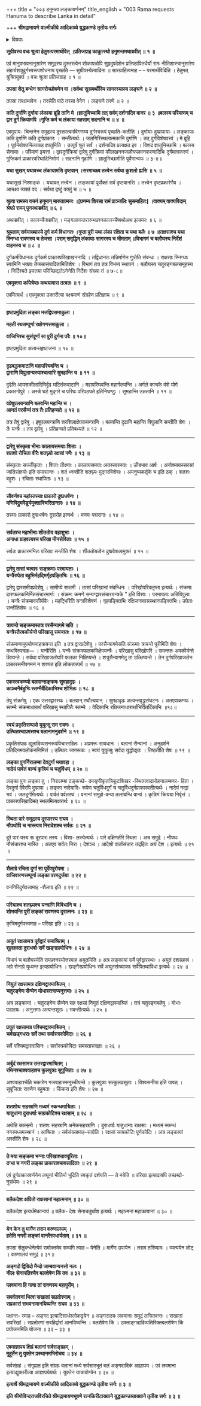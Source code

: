 +++
title = "००३ हनुमता लङ्कावर्णनम्"
title_english = "003 Rama requests Hanuma to describe Lanka in detail"

+++
**श्रीमद्रामायणे** **वाल्मीकीये** **आदिकाव्ये युद्धकाण्डे** **तृतीयः सर्गः**


<details><summary>विषयाः</summary>

श्रीरामेणहनुमन्तंप्रति स्वस्यसेतुबन्धाद्यन्यतमोपायेनवानराणांसागरतारणसामर्थ्योक्ति -पूर्वकं लङ्कायादुर्गादिभिः परिरक्षणप्रकारप्रश्नः ॥ १॥ हनुमता तंप्रति विस्तरेणतत्प्रकारनिवेदनेन सहस्वकृतसंक्रमादि विध्वंसन निवेदनपूर्वकं स्वस्याङ्गदादिकतिपय वीरसाहित्येन बाहुप्लवनेनैव लङ्कागमनपूर्वकं सर्वराक्षसविध्वंसनशक्तिनिवेदनेन तदर्थमाज्ञाप्रार्थनम् ॥ २ ॥

</details>


**सुग्रीवस्य वचः श्रुत्वा हेतुमत्परमार्थवित् ।प्रतिजग्राह काकुत्स्थो हनुमन्तमथाब्रवीत् ॥** **१** **॥**

एवं मानुषभावनानुसारेण समुद्रस्य दुस्तरत्वेन शोकापन्नोपि सुहृदुपदेशेन प्रतिष्ठापितधैर्यो रामः नीतिशास्त्रानुसारेण संहार्यशत्रुदुर्गस्वरूपशोधनाय पृच्छति — सुग्रीवस्येत्यादिना ॥ सारग्राहित्वमाह – – परमार्थविदिति । हेतुमत् युक्तियुक्तं । वचः श्रुत्वा प्रतिजग्राह ॥ १ ॥

**तपसा सेतु बन्धेन सागरोच्छोषणेन वा ।सर्वथा सुसमर्थोस्मि सागरस्यास्य लङ्घने ॥** **२** **॥**

तपसा तपःप्रभावेन । तरसेति पाठे तरसा वेगेन । लङ्घने तरणे ॥ २ ॥

**कति दुर्गाणि दुर्गाया लंकाया** **ब्रूहि तानि** **मे ।ज्ञातुमिच्चामि तत् सर्वम् दर्शनादिव वानर ॥** **३** **॥बलस्य परिमाणम् च द्वार दुर्ग क्रियामपि ।गुप्ति कर्म च लंकाया रक्षसाम् सदनानि च ॥** **४** **॥**

एवमुपाय- चिन्तनेन समुद्रस्य दुस्तरत्वमविगणय्य दुर्गस्वरूपं पृच्छति-कतीति । दुर्गायाः दुष्प्रापायाः । लङ्कायाः कति दुर्गाणि कति दुर्गप्राकारः । सन्तीत्यर्थः । जलगिरिस्थलात्मकानि दुर्गाणि । तत् दुर्गविशेषवत्त्वं । मे ब्रूहि । पूर्वमेवोक्तमित्यत्राह ज्ञातुमिति । तत्पूर्वं श्रुतं सर्वं । दर्शनादिव प्रत्यक्षत इव । विशदं ज्ञातुमिच्छामि । बलस्य सेनायाः । परिमाणं इयत्तां । द्वारदुर्गक्रियां द्वारेषु दुर्गक्रियां कीलखननजलौघप्लवनकरणादिभिः दुर्गमत्वकरणं । गुप्तिकर्म प्राकारपरिघादिनिर्माणं । सदनानि गृहाणि । ज्ञातुमिच्छामीति पूर्वेणान्वयः ॥ ३-४॥

**यथा सुखम् यथावच्च** **लंकायामसि दृष्टवान् ।सरमाचक्ष्व तत्त्वेन सर्वथा कुशलो** **ह्यसि ॥** **५** **॥**

यथासुखं निश्शङ्कं । यथावत् तत्त्वेन । लङ्कायां पूर्वोक्तं सर्वं दृष्टवानसि । तत्त्वेन दृष्टप्रकारेणैव । आचक्ष्व व्यक्तं वद । सर्वथा द्रष्टुं वक्तुं च ॥ ५ ॥

**श्रुत्वा रामस्य वचनं** **हनूमान् मारुतात्मजः ।\[प्रणम्य शिरसा रामं प्राञ्जलिः सुसमाहितः\] ।वाक्यम् वाक्यविदाम् श्रेष्ठो रामम् पुनरथाब्रवीत् ॥** **६** **॥**

अथाब्रवीत् । कार्त्स्न्येनाब्रवीत् । मङ्गलानन्तरारम्भप्रश्नकार्त्स्न्येष्वथोअथ इत्यमरः ॥ ६ ॥

**श्रूयताम् सर्वमाख्यास्ये दुर्ग कर्म विधानतः ।गुप्ता पुरी यथा लंका रक्षिता च यथा बलैः ॥** **७** **॥राक्षसाश्च यथा स्निग्धा रावणस्य च तेजसा ।पराम् समृद्धिम् लंकायाः सागरस्य च भीमताम् ॥विभागमं** **च बलौघस्य निर्देशं** **वाहनस्य च ॥** **८** **॥**

दुर्गकर्मविधानतः दुर्गकर्म प्राकारपरिखाखननादि । तद्विधानतः तन्निर्माणेन गुप्तेति संबन्धः । राक्षसाः स्निग्धाः स्वामिनि भक्ताः तेजसासंपादितामितिशेषः । विभागं तत्र तत्र विभव्य स्थापनं । बलौघस्य चतुरङ्गबलसमूहस्य । निर्दिश्यते इयत्तया परिच्छिद्यतेऽनेनेति निर्देशः संख्या तं ॥ ७-८॥

**एवमुक्त्वा कपिश्रेष्ठः कथयामास तत्वतः** **॥** **९** **॥**

एवमित्यर्धं ॥ एवमुक्त्वा उक्तरीत्या वक्ष्यमाणं संग्रहेण प्रतिज्ञाय ॥ ९ ॥

****

**हृष्टप्रमुदिता लङ्का मत्तद्विपसमाकुला** **।**

**महती रथसम्पूर्णा रक्षोगणसमाकुला** **।**

**वाजिभिश्च सुसंपूर्णा सा पुरी दुर्गमा परैः ॥** **१०॥**

हृष्टप्रमुदिता अत्यन्तहृष्टजना ॥ १० ॥

****

**दृढबद्धकवाटानि महापरिघवन्ति च** **।  
द्वाराणि विपुलान्यस्याश्चत्वारि सुमहान्ति च** **॥** **११** **॥**

दृढेति आयसकीलादिमिर्दृढ घटितंकवाटानि । महापरिघवन्ति महार्गलवन्ति । अर्गले काचके वंशे योगे प्रकारगोपुरे । अस्त्रे घटे मुद्गरे च परिघः परिपठ्यते इतिनिघण्टुः । सुमहान्ति उन्नतानि ॥ ११ ॥

**वप्रेषूपलयन्त्राणि बलवन्ति महान्ति च** **।  
आगतं परसैन्यं तत्र** **तैः** **प्रतिहन्यते** **॥** **१२** **॥**

तत्र तेषु द्वारेषु । इषूपलयन्त्राणि शरशिलाक्षेपकयन्त्राणि । बलवन्ति दृढानि महान्ति विपुलानि सन्तीति शेषः । तैः यन्त्रैः । तत्र द्वारेषु । प्रतिहन्यते प्रतिबध्यते ॥ १२ ॥

****

**द्वारेषु संस्कृता भीमाः कालायसमयाः शिताः** **।  
शतशो रोचिता वीरैः शतघ्न्यो रक्षसां गणैः** **॥** **१३** **॥**

संस्कृताः सज्जीकृताः । शिताः तीक्ष्णाः । कालायसमयाः अयस्सारमयाः । ङीबभाव आर्षः । अनोश्मायस्सरसां जातिसंज्ञयोः इति समासान्तः । शतं ध्नन्तीति शतघ्न्यः मुद्गरविशेषाः । अमनुष्यकर्तृके च इति ठक् । शतशः बहुशः । रचिताः स्थापिताः ॥ १३ ॥

****

**सौवर्णश्च महांस्तस्याः प्राकारो दुष्प्रधर्षणः** **।  
मणिविद्रुमवैडूर्यमुक्ताविचरितान्तरः** **॥** **१४** **॥**

तस्याः प्राकारो दुष्प्रधर्षणः दुरारोह इत्यर्थः । मणयः पद्मरागाः ॥ १४ ॥

****

**सर्वतश्च महाभीमाः शीततोय** **वहाशुभाः** **।  
अगाधा ग्राहवत्यश्च परिखा मीनसेविताः** **॥** **१५** **॥**

सर्वतः प्राकारमभितः परिखाः सन्तीति शेषः । शीततोयत्वेन दुष्प्रवेशत्वमुक्तं ॥ १५ ॥

****

**द्वारेषु तासां चत्वारः सङ्क्रमाः परमायताः** **।  
यन्त्रैरुपेता बहुभिर्महद्भिर्गृहपङ्तिभिः** **॥** **१६** **॥**

द्वारेषु द्वारसमीपप्रदेशेषु । सामीप्ये सप्तमी । तासां परिखानां संबन्धिनः । परिखोपरिक्लृप्ता इत्यर्थः । संक्रमाः दारुफलकनिर्मितसंचारमार्गाः । संक्रमः क्रमणे सम्यग्द्वारसंचारयन्त्रके ” इति विश्वः । परमायताः अतिविपुलाः । यन्त्रैः संक्रमावकीर्यकैः । महद्भिरिति यन्त्रविशेषणं । गृहपङ्क्तिभिः रक्षिजनावासस्थानपङ्क्तिभिः। उपेताः सन्तीतिशेषः ॥ १६ ॥

****

**त्रायन्ते सङ्क्रमास्तत्र परसैन्यागमे सति** **।  
यन्त्रैस्तैरवकीर्यन्ते परिखासु समन्ततः** **॥** **१७** **॥**

संक्रमाणामुपयोगमाहत्रायन्त इति ॥ तत्र द्वारप्रदेशेषु । परसैन्यागमेसति संक्रमाः त्रायन्ते पुरीमिति शेषः । कथमित्यत्राह— । यन्त्रैरिति । यन्त्रैः संक्रमफलकविक्षेपयन्त्रैः । परिखासु परिखोपरि । समन्ततः अवकीर्यन्ते क्षिप्यन्ते । सर्वथा परिखाजलोपरि फलका निक्षिप्यन्ते । शत्रुसैन्यागमेतु ता उत्क्षिप्यन्ते । तेन दुर्गपरिखाजलेन प्राकारसमीपगमनं न शक्यत इति लोकतात्पर्यं ॥ १७ ॥

****

**एकस्त्वकम्प्यो बलवान्सङ्क्रमः सुमहादृढः** **।  
काञ्चनैर्बहुभिः स्तम्भैर्वेदिकाभिश्च शोभितः** **॥** **१८** **॥**

तेषु संक्रमेषु । एकः उत्तरद्वारस्थः । बलवान् स्थौल्यवान् । सुमहादृढः अत्यन्तवृद्धसंघटनः । अतएवाकम्प्यः । स्तम्भैः संक्रमाधारार्थं परिखासु स्थापितैः स्तम्भैः । वेदिकाभिः रक्षिजनाधारार्थाभिर्वितर्दिकाभिः ॥१८॥

****

**स्वयं प्रकृतिसम्पन्नो युयुत्सू राम रावणः** **।  
उत्थितश्चाप्रमत्तश्च बलानामनुदर्शने** **॥** **१९** **॥**

प्रकृतिसंपन्नः द्यूतादिव्यसनरूपविचाररहितः । अप्रमत्तः सावधानः । बलानां सैन्यानां । अनुदर्शने प्रतिदिनमवलोकननिमित्तं । उत्थितः जागरूकः । स्वयं युयुत्सुः सर्वदा युद्धोद्यतः । तिष्ठतीति शेषः ॥ १९ ॥

**लङ्का पुनर्निरालम्बा देवदुर्गा भयावहा** **।  
नादेयं पार्वतं** **वान्यं कृत्रिमं च चतुर्विधम्** **॥** **२०** **॥**

लङ्का पुनः लङ्का तु । निरालम्बा टङ्कच्छे- दमसृणीकृतत्रिकूटशिखर -स्थितत्वादारोहणालम्बनर- हिता । देवदुर्गा देवैरपि दुष्प्रापा । लङ्का नादेयादि- रूपेण चतुर्विधदुर्गं च चतुर्विधदुर्गप्राकारवतीत्यर्थः । नादेयं नद्यां भवं । जलदुर्गमित्यर्थः । पार्वतं पर्वतस्थं । वनानां समूहो-वन्या तत्संबन्धि वान्यं । कृत्रिमं क्रियया निर्वृत्तं । प्राकारपरिखादिमत् स्थलमित्यक्षरार्थः ॥ २० ॥

****

**स्थिता पारे समुद्रस्य दूरपारस्य राघव** **।  
नौपथोपि** **च** **नास्त्यत्र निरादेशश्च सर्वतः** **॥** **२१** **॥**

दूरे पारं यस्य सः दूरपारः तस्य । विशा- लस्येत्यर्थः । पारे दक्षिणतीरे स्थिता । अत्र समुद्रे । नौपथः नौसंचारश्च नास्ति । अतएव सर्वतः निरा । देशञ्च । आदेशो वार्तासंचारः तद्रहितः अयं देश । इत्यर्थः ॥ २१ ॥

****

**शैलाग्रे रचिता दुर्गा सा पूर्देवपुरोपमा** **।  
वाजिवारणसम्पूर्णा लङ्का परमदुर्जया** **॥** **२२** **॥**

वनगिरिदुर्गवत्त्वमाह -शैलाग्र इति ॥ २२ ॥

****

**परिघाश्च शतघ्न्यश्च यन्त्राणि विविधानि च** **।  
शोभयन्ति पुरीं लङ्कां रावणस्य दुरात्मनः** **॥** **२३** **॥**

कृत्रिमदुर्गवत्त्वमाह – परिखा इति ॥ २३ ॥

****

**अयुतं रक्षसामत्र** **पूर्वद्वारं समाश्रितम्** **।  
शूलहस्ता दुराधर्षाः सर्वे खड्गाग्रयोधिनः** **॥** **२४** **॥**

विभागं च बलौघस्येति रामप्रश्नस्योत्तरमाह अयुतमिति ॥ अत्र लङ्कायां सर्वे पूर्वद्वारस्थाः । अयुतं दशसहस्रं । अग्रे सेनाग्रे युध्यन्त इत्यग्रयोधिनः । खङ्गैरप्रयोधिनः सर्वे अयुतसंख्याकाः सर्वेपितथाविधा इत्यर्थः ॥ २४ ॥

****

**नियुतं रक्षसामत्र दक्षिणद्वारमाश्रितम्** **।  
चतुरङ्गेण सैन्येन योधास्तत्राप्यनुत्तमाः** **॥** **२५** **॥**

अत्र लङ्कायां । चतुरङ्गेण सैन्येन सह रक्षसां नियुतं दक्षिणद्वारमाश्रितं । तत्रं चतुरङ्गबलेषु । योधाः पदातयः । अनुत्तमाः अत्यन्तशूराः । भवन्तीत्यर्थः ॥ २५ ॥

****

**प्रयुतं रक्षसामत्र पश्चिमद्वारमाश्रितम्** **।  
चर्मखड्गधराः सर्वे तथा सर्वास्त्रकोविदाः** **॥** **२६** **॥**

सर्वे पश्चिमद्वारवासिनः । सर्वास्त्रकोविदाः समस्तास्त्रज्ञाः ॥ २६ ॥

****

**अर्बुदं रक्षसामत्र उत्तरद्वारमाश्रितम्** **।  
रथिनश्चाश्ववाहाश्च कुलपुत्राः सुपूजिताः** **॥** **२७** **॥**

अश्ववाहाश्चेति चकारेण गजवाहास्समुच्चीयन्ते । कुलपुत्राः सत्कुलप्रसूताः । विश्वसनीया इति यावत् । सुपूजिताः रावणेन बहुमताः । किंकरा इति शेषः ॥ २७ ॥

****

**शतशोथ** **सहस्राणि** **मध्यमं** **स्कन्धमाश्रिताः** **।  
यातुधाना दुराधर्षाः साग्रकोटिश्च रक्षसाम्** **॥** **२८** **॥**

अथेति कात्स्न्र्ये । शतशः सहस्राणि अनेकसहस्राणि । दुराधर्षाः यातुधानाः राक्षसाः । मध्यमं स्कन्धं नगरमध्यमस्थानं । आश्रिताः । सर्वसंख्यामाह–साग्रेति । रक्षसां सायकोटिः पूर्णकोटिः । अत्र लङ्कायां अस्तीति शेषः ॥ २८ ॥

****

**ते मया सङ्क्रमा भग्नाः परिखाश्चावपूरिताः** **।  
दग्धा च नगरी लङ्का प्राकाराश्चावसादिताः** **॥** **२९** **॥**

एवं दुर्गप्राकारवर्णनेन लघूनां भीतिर्मा भूदिति स्वकृतं दर्शयति — ते मयेति ॥ परिखा इत्यादावपि तच्छब्दो- नुसंधेयः ॥ २९ ॥

****

**बलैकदेशः क्षपितो राक्षसानां महात्मनाम् ॥** **३०** **॥**

बलैकदेश इत्यर्धमेकान्वयं ॥ बलैक- देशः सेनाचतुर्थांश इत्यर्थः । महात्मनां महाकायानां ॥ ३० ॥

****

**येन केन तु मार्गेण तराम वरुणालयम्** **।  
हतेति नगरी लङ्कां वानरैरवधार्यताम्** **॥** **३१** **॥**

तपसा सेतुबन्धेनेत्येवं रामोक्तमेव सम्यगि त्याह – येनेति ॥ मार्गेण उपायेन । तराम तरिष्यामः । व्यत्ययेन लोट् । वरुणालयं समुद्रं ॥ ३१॥

**अङ्गदो द्विविदो मैन्दो जाम्बवान्पनसो नलः** **।  
नीलः सेनापतिश्चैव बलशेषेण किं तव** **॥** **३२** **॥**

**प्लवमाना हि गत्वा तां रावणस्य महापुरीम्** **।**

**सपर्वतवनां भित्वा सखातां सप्रतोरणाम् ।  
सप्रकारां सभवनामानयिष्यन्ति** **राघव ॥** **३३** **॥**

पक्षान्त- रमाह – अङ्गद इत्यादिसार्धश्लोकद्वयेन ॥ अङ्गदादयः लवमानाः समुद्रं लचितवन्तः । सखातां सपरिखां । सप्रतोरणां सबहिर्द्वारां आनयिष्यन्ति । बलशेषेण किं । उक्ताङ्गदादिव्यतिरिक्तबलशेषेण किं प्रयोजनमिति योजना ॥ ३२ – ३३ ॥

****

**एवमाज्ञापय क्षिप्रं बलानां सर्वसङ्ग्रहम्** **।  
मुहूर्तेन तु युक्तेन प्रस्थानमभिरोचय** **॥** **३४** **॥**

सर्वसंग्रहं । संगृह्यत इति संग्रहः बलानां मध्ये सर्वसारभूतं बलं अङ्गदादिकं आज्ञापय । एवं लवमाना इत्याद्युक्तरीत्या आज्ञापयेयर्थः । युक्तेन यात्रायोग्येन ॥ ३४ ॥

**इत्यार्षे श्रीमद्रामायणे** **वाल्मीकीये** **आदिकाव्ये युद्धकाण्डे** **तृतीयः सर्गः ॥** **३** **॥**

**इति श्रीगोविन्दराजविरचिते श्रीमद्रामायणभूषणे रत्नकिरीटाख्याने युद्धकाण्डव्याख्याने तृतीयः सर्गः ॥ ३ ॥**
